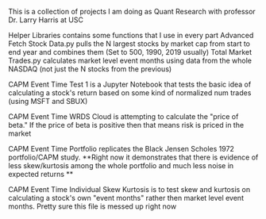 This is a collection of projects I am doing as Quant Research with professor Dr. Larry Harris at USC 

Helper Libraries contains some functions that I use in every part
Advanced Fetch Stock Data.py pulls the N largest stocks by market cap from start to end year and combines them (Set to 500, 1990, 2019 usually)
Total Market Trades.py calculates market level event months using data from the whole NASDAQ (not just the N stocks from the previous) 

CAPM Event Time Test 1 is a Jupyter Notebook that tests the basic idea of calculating a stock's return based on some kind of normalized num trades (using MSFT and SBUX)

CAPM Event Time WRDS Cloud is attempting to calculate the "price of beta." If the price of beta is positive then that means risk is priced in the market

CAPM Event Time Portfolio replicates the Black Jensen Scholes 1972 portfolio/CAPM study. 
**Right now it demonstrates that there is evidence of less skew/kurtosis among the whole portfolio and much less noise in expected returns **

CAPM Event Time Individual Skew Kurtosis is to test skew and kurtosis on calculating a stock's own "event months" rather then market level event months. Pretty sure this file is messed up right now 
